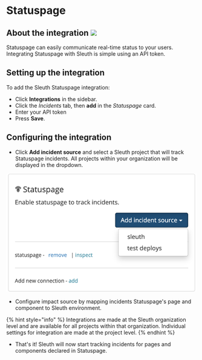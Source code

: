 # Statuspage

## About the integration ![](../../.gitbook/assets/statuspage\_logo.svg)

Statuspage can easily communicate real-time status to your users. Integrating Statuspage with Sleuth is simple using an API token.

## Setting up the integration

To add the Sleuth Statuspage integration:

* Click **Integrations** in the sidebar.
* Click the _Incidents_ tab, then **add** in the _Statuspage_ card.
* Enter your API token
* Press **Save**.

## Configuring the integration

* Click **Add incident source** and select a Sleuth project that will track Statuspage incidents. All projects within your organization will be displayed in the dropdown.

![](<../../.gitbook/assets/Screenshot 2021-11-02 at 15.01.46.png>)

* Configure impact source by mapping incidents Statuspage's page and component to Sleuth environment.

{% hint style="info" %}
Integrations are made at the Sleuth organization level and are available for all projects within that organization. Individual settings for integration are made at the project level.
{% endhint %}

* That's it! Sleuth will now start tracking incidents for pages and components declared in Statuspage.
